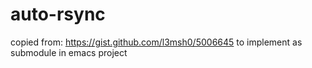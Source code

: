 # auto-rsync
copied from: https://gist.github.com/l3msh0/5006645 to implement as submodule in emacs project

